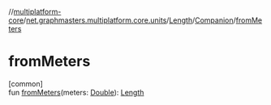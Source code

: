 //[multiplatform-core](../../../../index.md)/[net.graphmasters.multiplatform.core.units](../../index.md)/[Length](../index.md)/[Companion](index.md)/[fromMeters](from-meters.md)

# fromMeters

[common]\
fun [fromMeters](from-meters.md)(meters: [Double](https://kotlinlang.org/api/latest/jvm/stdlib/kotlin/-double/index.html)): [Length](../index.md)
